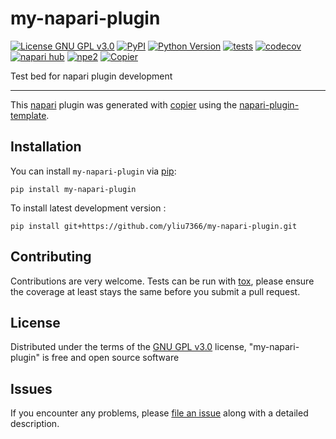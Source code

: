 # my-napari-plugin

[![License GNU GPL v3.0](https://img.shields.io/pypi/l/my-napari-plugin.svg?color=green)](https://github.com/yliu7366/my-napari-plugin/raw/main/LICENSE)
[![PyPI](https://img.shields.io/pypi/v/my-napari-plugin.svg?color=green)](https://pypi.org/project/my-napari-plugin)
[![Python Version](https://img.shields.io/pypi/pyversions/my-napari-plugin.svg?color=green)](https://python.org)
[![tests](https://github.com/yliu7366/my-napari-plugin/workflows/tests/badge.svg)](https://github.com/yliu7366/my-napari-plugin/actions)
[![codecov](https://codecov.io/gh/yliu7366/my-napari-plugin/branch/main/graph/badge.svg)](https://codecov.io/gh/yliu7366/my-napari-plugin)
[![napari hub](https://img.shields.io/endpoint?url=https://api.napari-hub.org/shields/my-napari-plugin)](https://napari-hub.org/plugins/my-napari-plugin)
[![npe2](https://img.shields.io/badge/plugin-npe2-blue?link=https://napari.org/stable/plugins/index.html)](https://napari.org/stable/plugins/index.html)
[![Copier](https://img.shields.io/endpoint?url=https://raw.githubusercontent.com/copier-org/copier/master/img/badge/badge-grayscale-inverted-border-purple.json)](https://github.com/copier-org/copier)

Test bed for napari plugin development

----------------------------------

This [napari] plugin was generated with [copier] using the [napari-plugin-template].

<!--
Don't miss the full getting started guide to set up your new package:
https://github.com/napari/napari-plugin-template#getting-started

and review the napari docs for plugin developers:
https://napari.org/stable/plugins/index.html
-->

## Installation

You can install `my-napari-plugin` via [pip]:

    pip install my-napari-plugin



To install latest development version :

    pip install git+https://github.com/yliu7366/my-napari-plugin.git


## Contributing

Contributions are very welcome. Tests can be run with [tox], please ensure
the coverage at least stays the same before you submit a pull request.

## License

Distributed under the terms of the [GNU GPL v3.0] license,
"my-napari-plugin" is free and open source software

## Issues

If you encounter any problems, please [file an issue] along with a detailed description.

[napari]: https://github.com/napari/napari
[copier]: https://copier.readthedocs.io/en/stable/
[@napari]: https://github.com/napari
[MIT]: http://opensource.org/licenses/MIT
[BSD-3]: http://opensource.org/licenses/BSD-3-Clause
[GNU GPL v3.0]: http://www.gnu.org/licenses/gpl-3.0.txt
[GNU LGPL v3.0]: http://www.gnu.org/licenses/lgpl-3.0.txt
[Apache Software License 2.0]: http://www.apache.org/licenses/LICENSE-2.0
[Mozilla Public License 2.0]: https://www.mozilla.org/media/MPL/2.0/index.txt
[napari-plugin-template]: https://github.com/napari/napari-plugin-template

[file an issue]: https://github.com/yliu7366/my-napari-plugin/issues

[napari]: https://github.com/napari/napari
[tox]: https://tox.readthedocs.io/en/latest/
[pip]: https://pypi.org/project/pip/
[PyPI]: https://pypi.org/

